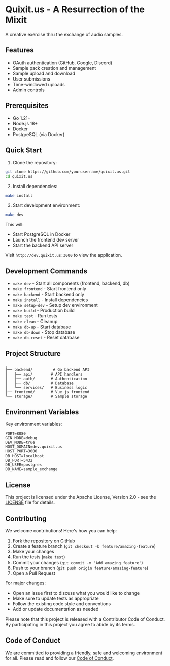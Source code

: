 # Quixit.us - A Resurrection of the Mixit

A creative exercise thru the exchange of audio samples.

## Features

- OAuth authentication (GitHub, Google, Discord)
- Sample pack creation and management
- Sample upload and download
- User submissions
- Time-windowed uploads
- Admin controls

## Prerequisites

- Go 1.21+
- Node.js 18+
- Docker
- PostgreSQL (via Docker)

## Quick Start

1. Clone the repository:

```bash
git clone https://github.com/yourusername/quixit.us.git
cd quixit.us
```

2. Install dependencies:

```bash
make install
```

3. Start development environment:

```bash
make dev
```

This will:

- Start PostgreSQL in Docker
- Launch the frontend dev server
- Start the backend API server

Visit `http://dev.quixit.us:3000` to view the application.

## Development Commands

- `make dev` - Start all components (frontend, backend, db)
- `make frontend` - Start frontend only
- `make backend` - Start backend only
- `make install` - Install dependencies
- `make setup-dev` - Setup dev environment
- `make build` - Production build
- `make test` - Run tests
- `make clean` - Cleanup
- `make db-up` - Start database
- `make db-down` - Stop database
- `make db-reset` - Reset database

## Project Structure

```
.
├── backend/         # Go backend API
│   ├── api/        # API handlers
│   ├── auth/       # Authentication
│   ├── db/         # Database
│   └── services/   # Business logic
├── frontend/       # Vue.js frontend
└── storage/        # Sample storage
```

## Environment Variables

Key environment variables:

```env
PORT=8080
GIN_MODE=debug
DEV_MODE=true
HOST_DOMAIN=dev.quixit.us
HOST_PORT=3000
DB_HOST=localhost
DB_PORT=5432
DB_USER=postgres
DB_NAME=sample_exchange
```

## License

This project is licensed under the Apache License, Version 2.0 - see the [LICENSE](LICENSE) file for details.

## Contributing

We welcome contributions! Here's how you can help:

1. Fork the repository on GitHub
2. Create a feature branch (`git checkout -b feature/amazing-feature`)
3. Make your changes
4. Run the tests (`make test`)
5. Commit your changes (`git commit -m 'Add amazing feature'`)
6. Push to your branch (`git push origin feature/amazing-feature`)
7. Open a Pull Request

For major changes:

- Open an issue first to discuss what you would like to change
- Make sure to update tests as appropriate
- Follow the existing code style and conventions
- Add or update documentation as needed

Please note that this project is released with a Contributor Code of Conduct. By participating in this project you agree to abide by its terms.

## Code of Conduct

We are committed to providing a friendly, safe and welcoming environment for all. Please read and follow our [Code of Conduct](CODE_OF_CONDUCT.md).
